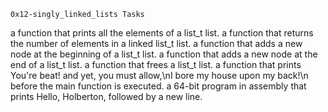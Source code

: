 	0x12-singly_linked_lists Tasks

a function that prints all the elements of a list_t list.
a function that returns the number of elements in a linked list_t list.
a function that adds a new node at the beginning of a list_t list.
a function that adds a new node at the end of a list_t list.
a function that frees a list_t list.
a function that prints You're beat! and yet, you must allow,\nI bore my 
	house upon my back!\n before the main function is executed.
a 64-bit program in assembly that prints Hello, Holberton, followed by a new line.
